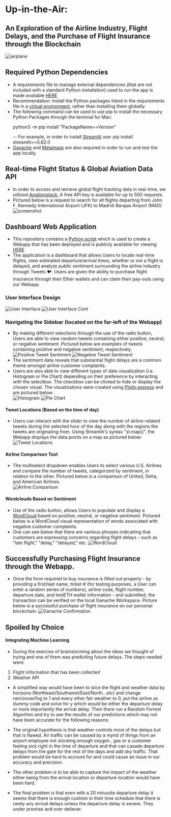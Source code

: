 # Up-in-the-Air:
## An Exploration of the Airline Industry, Flight Delays, and the Purchase of Flight Insurance through the Blockchain
![airplane](airplane.jpg)

## Required Python Dependencies 
-	A requirements file to manage external dependencies (that are not included with a standard Python installation) used to run the app is made available [HERE](requirements.txt)
-	Recommendation: Install the Python packages listed in the requirements file in a [virtual environment]( https://packaging.python.org/tutorials/installing-packages/#optionally-create-a-virtual-environment), rather than installing them globally. 
-	The following command can be used to use pip to install the necessary Python Packages through the terminal for Mac: <p> python3 -m pip install "PackageName==Version" </p>
-- For example, in order to install [Streamlit](https://streamlit.io/) use: pip install streamlit==0.82.0
- [Ganache](https://www.trufflesuite.com/ganache) and [Metamask](https://metamask.io/) are also required in order to run and test the app locally. 

## Real-time Flight Status & Global Aviation Data API
- In order to access and retrieve global flight tracking data in real-time, we utilized [Aviationstack.](https://aviationstack.com/) A free API key is available for up to 500 requests. 
- Pictured below is a request to search for all flights departing from John F. Kennedy International Airport (JFK) to Madrid-Barajas Airport (MAD)
![screenshot](flight-search-results.png)

## Dashboard Web Application
- This repository contains a [Python script](streamlit_app.py) which is used to create a Webapp that has been deployed and is publicly available for viewing [HERE]( https://share.streamlit.io/rawnakmahjabib/up-in-the-air/main)
- The application is a dashboard that allows Users to locate real-time flights, view estimated departure/arrival times, whether or not a flight is delayed, and analyze public sentiment surrounding the airline industry through Tweets 🐦. Users are given the ability to purchase flight insurance through their Ether wallets and can claim their pay-outs using our Webapp.

### User Interface Design 
![User Interface](user-interface1.png)
![User Interface Cont](user-interface2.png)

### Navigating the Sidebar (located on the far-left of the Webapp)
- By making different selections through the use of the radio button, Users are able to view random tweets containing either positive, neutral, or negative sentiment. Pictured below are examples of tweets containing positive and negative sentiment, respectively. <br>
![Positive Tweet Sentiment](random-pos-sentiment.png)
![Negative Tweet Sentiment](random-neg-sentiment.png)
- The sentiment data reveals that substantial flight delays are a common theme amongst airline customer complaints. 
- Users are also able to view different types of data visualization (i.e. Histogram or Pie Chart) depending on their preference by interacting with the selectbox. The checkbox can be clicked to hide or display the chosen visual. The visualizations were created using [Plotly.express](https://plotly.com/python/plotly-express/) and are pictured below: <br>
![Histogram](histogram.png)
![Pie Chart](piechart.png)
#### Tweet Locations (Based on the time of day)
- Users can interact with the slider to view the number of airline-related tweets during the selected hour of the day along with the regions the tweets are originating from. Using Streamlit's syntax "st.map()", the Webapp displays the data points on a map as pictured below: <br>
![Tweet Locations](tweet-locations.png)
#### Airline Comparison Tool
- The multiselect dropdown enables Users to select various U.S. Airlines and compare the number of tweets, categorized by sentiment, in relation to the other. Pictured below is a comparison of United, Delta, and American Airlines. <br>
![Airline Comparison](airline-breakdown.png)
#### Wordclouds Based on Sentiment 
- Use of the radio button, allows Users to populate and display a [WordCloud](https://amueller.github.io/word_cloud/generated/wordcloud.WordCloud.html) based on positive, neutral, or negative sentiment. Pictured below is a WordCloud visual representation of words associated with negative customer complaints. 
- One can see below that there are variious phrases indicatiing that customers are expressing concerns regarding flight delays - such as "late flight," "delay," "delayed," etc. 
![WordCloud](wordcloud-sentiment.png)

## Successfully Purchasing Flight Insurance through the Webapp. 
- Once the form required to buy insurance is filled out properly - by providing a first/last name, ticket # (for testing purposes, a User can enter a random series of numbers), airline code, flight number, departure date, and testETH wallet information - and submitted, the transaction can be verified on the local Ganache Workspace. Picture below is a successful purchase of flight insurance on our personal blockchain: 
![Ganache Confirmation](ganache-block-confirm.png)

## Spoiled by Choice
#### Integrating Machine Learning
- During the exercise of brainstorming about the ideas we thought of trying and one of them was predicting future delays. The steps needed were:
1. Flight information that has been collected
2. Weather API
- A simplified way would have been to slice the flight and weather data by horizons (Northeast/Southwest/East/North...etc) and change rain/snow/fog to 1 and every other fair weather to 0, put the airline as dummy code and solve for y which would be either the departure delay or more importantly the arrival delay. Then there run a Random Forrest Algorthim and try to see the results of our predictions which may not have been accurate for the following reasons:

- The original hypothesis is that weather controls most of the delays but that is flawed. Air traffic can be caused by a myrid of things from an airport employee not stocking enough oxygen , gas or a customer feeling sick right in the time of departure and that can casade departure delays from the gate for the rest of the days and add sky traffic. That problem would be hard to account for and could cause an issue in our accuracy and precision. 
- The other problem is to be able to capture the impact of the weather either being from the arrival location or departure location would have been hard.
- The final problem is that even with a 20 minuuite departure delay it seems that there is enough cushion in their time schedule that there is rarely any arrival delays unless the departure delay is severe. They under promise and over deliever.
